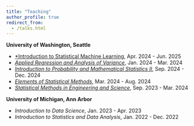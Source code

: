 ```yaml
---
title: "Teaching"
author_profile: true
redirect_from:
  - /talks.html
---
```


**University of Washington, Seattle**
* [*Introduction to Statistical Machine Learning](https://stat.uw.edu/academics/course-catalog/stat-435), Apr. 2024 - Jun. 2025
* [*Applied Regression and Analysis of Variance*](https://stat.uw.edu/academics/course-catalog/stat-423), Jan. 2024 - Mar. 2024
* [*Introduction to Probability and Mathematical Statistics II*](https://stat.uw.edu/academics/course-catalog/stat-341),	Sep. 2024 - Dec. 2024
* [*Elements of Statistical Methods*](https://stat.uw.edu/academics/course-catalog/stat-311),	Mar. 2024 - Aug. 2024
* [*Statistical Methods in Engineering and Science*](https://stat.uw.edu/academics/course-catalog/stat-390),	Sep. 2023 - Mar. 2024

**University of Michigan, Ann Arbor**
* *Introduction to Data Science*,	Jan. 2023 - Apr. 2023
* *Introduction to Statistics and Data Analysis*,	Jan. 2022 - Dec. 2022

